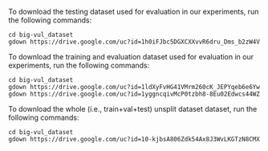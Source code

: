 To download the testing dataset used for evaluation in our experiments, run the following commands:
```
cd big-vul_dataset
gdown https://drive.google.com/uc?id=1h0iFJbc5DGXCXXvvR6dru_Dms_b2zW4V
```

To download the training and evaluation dataset used for evaluation in our experiments, run the following commands:
```
cd big-vul_dataset
gdown https://drive.google.com/uc?id=1ldXyFvHG41VMrm260cK_JEPYqeb6e6Yw
gdown https://drive.google.com/uc?id=1yggncqivMcP0tzbh8-8Eu02Edwcs44WZ
```

To download the whole (i.e., train+val+test) unsplit dataset dataset, run the following commands:
```
cd big-vul_dataset
gdown https://drive.google.com/uc?id=10-kjbsA806Zdk54Ax8J3WvLKGTzN8CMX
```  
